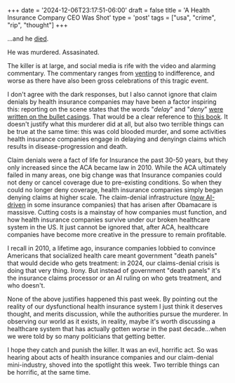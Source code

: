+++
date = '2024-12-06T23:17:51-06:00'
draft = false
title = 'A Health Insurance Company CEO Was Shot'
type = 'post'
tags = ["usa", "crime", "rip", "thought"]
+++

...and he <a href="https://www.nytimes.com/2024/12/06/nyregion/unitedhealthcare-brian-thompson-shooting.html">died</a>. <br />

He was murdered. Assasinated.<br />

The killer is at large, and social media is rife with the video and alarming commentary.  The commentary ranges from <a href="https://www.npr.org/sections/shots-health-news/2024/12/06/nx-s1-5217736/brian-thompson-unitedhealthcare-ceo-social-media">venting</a> to indifference, and worse as there have also been gross celebrations of this tragic event. <br />

I don't agree with the dark responses, but I also cannot ignore that claim denials by health insurance companies may have been a factor inspiring this: reporting on the scene states that the words "<i>delay</i>" and "<i>deny</i>" <a href="https://www.cbsnews.com/newyork/news/unitedhealthcare-ceo-brian-thompson-murder-words-written-on-shell-casings/">were written on the bullet casings</a>. That would be a clear reference to <a href="https://www.amazon.com/Delay-Deny-Defend-Insurance-Companies/dp/1591843154">this book</a>. It doesn't justify what this murderer did at all, but also two terrible things can be true at the same time: this was cold blooded murder, and some activities health insurance companies engage in delaying and denyingn claims which results in disease-progression and death. <br />

Claim denials were a fact of life for Insurance the past 30-50 years, but they only increased since the ACA became law in 2010. While the ACA ultimately failed in many areas, one big change was that Insurance companies could not deny or cancel coverage due to pre-existing conditions. So when they could no longer deny coverage, health insurance companies simply began denying claims at higher scale.  The claim-denial infrastructure (<a href="https://www.newsweek.com/hospitals-are-reporting-more-insurance-denials-ai-driving-them-1977706">now AI-driven</a> in some insurance companies) that has arisen after Obamacare is massisve. Cutting costs is a mainstay of how companies must function, and how health insurance companies survive under our broken healthcare system in the US. It just cannot be ignored that, after ACA, healthcare companies have become more creative in the pressure to remain profitable.<br />  

I recall in 2010, a lifetime ago, insurance companies lobbied to convince Americans that socialized health care meant government "death panels" that would decide who gets treatment: in 2024, our claims-denial crisis is doing that very thing. Irony.  But instead of government "death panels" it's the insurance claims processor or an AI ruling on who gets treatment, and who doesn't. <br />

None of the above justifies happened this past week. By pointing out the reality of our dysfunctional health insurance system I just think it deserves thought, and merits discussion, while the authorities pursue the murderer.  In observing our world as it exists, in reality, maybe it's worth discussing a healthcare system that has actually gotten <i>worse</i> in the past decade...when we were told by so many politicians that getting better.<br />  

I hope they catch and punish the killer.  It was an evil, horrific act. So was hearing about acts of health insurance companies and our claim-denial mini-industry, shoved into the spotlight this week. Two terrible things can be horrific, at the same time.<br />